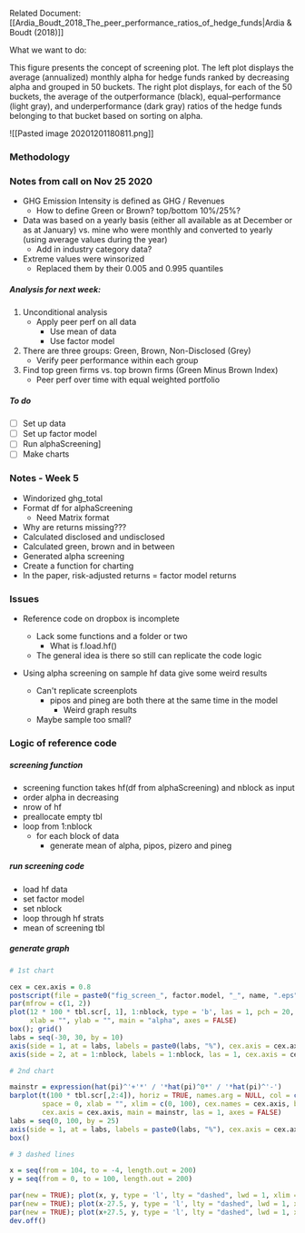 Related Document:[[Ardia_Boudt_2018_The_peer_performance_ratios_of_hedge_funds|Ardia & Boudt (2018)]]

What we want to do:

This figure presents the concept of screening plot. The left plot displays the average (annualized) monthly alpha for hedge funds ranked by decreasing alpha and grouped in 50 buckets. The right plot displays, for each of the 50 buckets, the average of the outperformance (black), equal–performance (light gray), and underperformance (dark gray) ratios of the hedge funds belonging to that bucket based on sorting on alpha.

![[Pasted image 20201201180811.png]]

### Methodology


### Notes from call on Nov 25 2020

* GHG Emission Intensity is defined as GHG / Revenues
	* How to define Green or Brown? top/bottom 10%/25%?
* Data was based on a yearly basis (either all available as at December or as at January) vs. mine who were monthly and converted to yearly (using average values during the year)
	* Add in industry category data?
* Extreme values were winsorized 
	* Replaced them by their 0.005 and 0.995 quantiles 

##### Analysis for next week:
1. Unconditional analysis
	* Apply peer perf on all data
		* Use mean of data
		* Use factor model
2. There are three groups: Green, Brown, Non-Disclosed (Grey)
	* Verify peer performance within each group
3. Find top green firms vs. top brown firms (Green Minus Brown Index)
	* Peer perf over time with equal weighted portfolio

##### To do

- [ ] Set up data
- [ ] Set up factor model
- [ ] Run alphaScreening]
- [ ] Make charts

### Notes - Week 5
- Windorized ghg_total
- Format df for alphaScreening
	- Need Matrix format
- Why are returns missing???
- Calculated disclosed and undisclosed
- Calculated green, brown and in between
- Generated alpha screening
- Create a function for charting
- In the paper, risk-adjusted returns = factor model returns

### Issues
* Reference code on dropbox is incomplete
	* Lack some functions and a folder or two
		* What is f.load.hf()
	* The general idea is there so still can replicate the code logic

* Using alpha screening on sample hf data give some weird results
	* Can't replicate screenplots
		* pipos and pineg are both there at the same time in the model
			* Weird graph results
	* Maybe sample too small?

### Logic of reference code

##### screening function
* screening function takes hf(df from alphaScreening) and nblock as input
* order alpha in decreasing
* nrow of hf
* preallocate empty tbl
* loop from 1:nblock
	* for each block of data
		* generate mean of alpha, pipos, pizero and pineg 

##### run screening code

* load hf data
* set factor model
* set nblock
* loop through hf strats
* mean of screening tbl

##### generate graph

```R
# 1st chart

cex = cex.axis = 0.8
postscript(file = paste0("fig_screen_", factor.model, "_", name, ".eps"))
par(mfrow = c(1, 2))
plot(12 * 100 * tbl.scr[, 1], 1:nblock, type = 'b', las = 1, pch = 20, cex = cex, cex.axis = cex.axis, 
     xlab = "", ylab = "", main = "alpha", axes = FALSE)
box(); grid()
labs = seq(-30, 30, by = 10)
axis(side = 1, at = labs, labels = paste0(labs, "%"), cex.axis = cex.axis)
axis(side = 2, at = 1:nblock, labels = 1:nblock, las = 1, cex.axis = cex.axis)

# 2nd chart

mainstr = expression(hat(pi)^'+'*' / '*hat(pi)^0*' / '*hat(pi)^'-')
barplot(t(100 * tbl.scr[,2:4]), horiz = TRUE, names.arg = NULL, col = c(gray(0), gray(0.8), gray(0.5)),
        space = 0, xlab = "", xlim = c(0, 100), cex.names = cex.axis, border = NA,
        cex.axis = cex.axis, main = mainstr, las = 1, axes = FALSE)
labs = seq(0, 100, by = 25)
axis(side = 1, at = labs, labels = paste0(labs, "%"), cex.axis = cex.axis)
box()

# 3 dashed lines

x = seq(from = 104, to = -4, length.out = 200)
y = seq(from = 0, to = 100, length.out = 200)

par(new = TRUE); plot(x, y, type = 'l', lty = "dashed", lwd = 1, xlim = c(0, 100), ylim = c(0, 100), axes = FALSE, ylab = "", xlab = "")
par(new = TRUE); plot(x-27.5, y, type = 'l', lty = "dashed", lwd = 1, xlim = c(0, 100), ylim = c(0, 100), axes = FALSE, ylab = "", xlab = "")
par(new = TRUE); plot(x+27.5, y, type = 'l', lty = "dashed", lwd = 1, xlim = c(0, 100), ylim = c(0, 100), axes = FALSE, ylab = "", xlab = "")
dev.off()
```





